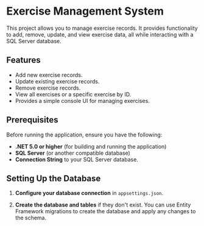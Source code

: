 ﻿
# Exercise Management System

This project allows you to manage exercise records. It provides functionality to add, remove, update, and view exercise data, all while interacting with a SQL Server database.

## Features

- Add new exercise records.
- Update existing exercise records.
- Remove exercise records.
- View all exercises or a specific exercise by ID.
- Provides a simple console UI for managing exercises.

## Prerequisites

Before running the application, ensure you have the following:

- **.NET 5.0 or higher** (for building and running the application)
- **SQL Server** (or another compatible database)
- **Connection String** to your SQL Server database.

## Setting Up the Database

1. **Configure your database connection** in `appsettings.json`.

2. **Create the database and tables** if they don't exist. You can use Entity Framework migrations to create the database and apply any changes to the schema.
